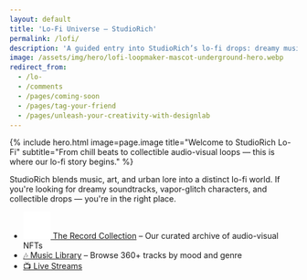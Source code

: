 ```yaml
---
layout: default
title: 'Lo-Fi Universe – StudioRich'
permalink: /lofi/
description: 'A guided entry into StudioRich’s lo-fi drops: dreamy music, glitch art, NFTs, and collectible moodscapes.'
image: /assets/img/hero/lofi-loopmaker-mascot-underground-hero.webp
redirect_from:
  - /lo-
  - /comments
  - /pages/coming-soon
  - /pages/tag-your-friend
  - /pages/unleash-your-creativity-with-designlab
---
```


{% include hero.html
  image=page.image
  title="Welcome to StudioRich Lo-Fi"
  subtitle="From chill beats to collectible audio-visual loops — this is where our lo-fi story begins."
%}

<section>
  <p>StudioRich blends music, art, and urban lore into a distinct lo-fi world. If you're looking for dreamy soundtracks, vapor-glitch characters, and collectible drops — you're in the right place.</p>

  <ul>
    <li><a href="/record-collection/"><img src="/assets/ui/headphones.svg" alt="Headphones icon" class="icon-sm"> The Record Collection</a> – Our curated archive of audio-visual NFTs</li>
    <li><a href="/library/">🎶 Music Library</a> – Browse 360+ tracks by mood and genre</li>
    <li><a href="/live/">📺 Live Streams
